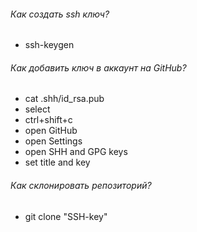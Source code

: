 ###### Как создать ssh ключ?
- ssh-keygen

###### Как добавить ключ в аккаунт на GitHub?
- cat .shh/id_rsa.pub
- select
- ctrl+shift+c
- open GitHub
- open Settings
- open SHH and GPG keys
- set title and key

###### Как склонировать репозиторий?
- git clone "SSH-key"